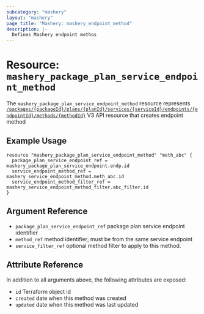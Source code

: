 ```yaml
---
subcategory: "mashery"
layout: "mashery"
page_title: "Mashery: mashery_endpoint_method"
description: |-
  Defines Mashery endpoint methos
---
```


# Resource: `mashery_package_plan_service_endpoint_method`

The `mashery_package_plan_service_endpoint_method` resource represents [`/packages/{packageId}/plans/{planId}/services/{serviceId}/endpoints/{endpointId}/methods/{methodId}`](https://developer.mashery.com/docs/read/mashery_api/30/resources/packages/plans/services/endpoints/methods)
V3 API resource that creates endpoint method

## Example Usage

```hcl
resource "mashery_package_plan_service_endpoint_method" "meth_abc" {
  package_plan_service_endpoint_ref = mashery_package_plan_service_endpoint.endp.id
  service_endpoint_method_ref = mashery_service_endpoint_method.meth_abc.id
  service_endpoint_method_filter_ref = mashery_service_endpoint_method_filter.abc_filter.id
}
```

## Argument Reference

- `package_plan_service_endpoint_ref` package plan service endpoint identifier
- `method_ref` method identifier; must be from the same service endpoint
- `service_filter_ref` optional method filter to apply to this method.

## Attribute Reference

In addition to all arguments above, the following attributes are exposed:

* `id` Terraform object id
* `created` date when this method was created
* `updated` date when this method was last updated